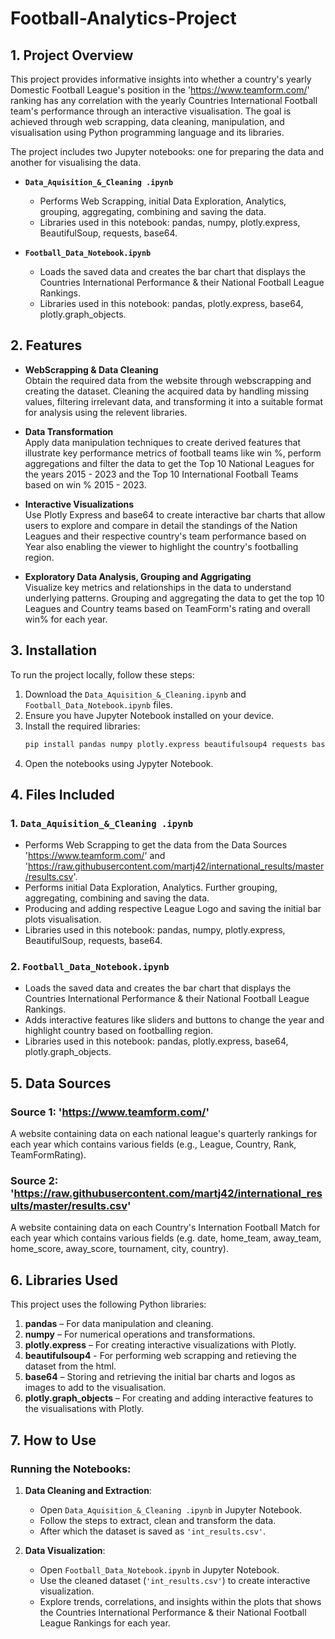 # Football-Analytics-Project

## 1. Project Overview
This project provides informative insights into whether a country's yearly Domestic Football League's position in the 'https://www.teamform.com/' ranking has any correlation with the yearly Countries International Football team's performance through an interactive visualisation.
The goal is achieved through web scrapping, data cleaning, manipulation, and visualisation using Python programming language and its libraries. 

The project includes two Jupyter notebooks: one for preparing the data and another for visualising the data.  
- **`Data_Aquisition_&_Cleaning .ipynb`** 
  - Performs Web Scrapping, initial Data Exploration, Analytics, grouping, aggregating, combining and saving the data.
  - Libraries used in this notebook: pandas, numpy, plotly.express, BeautifulSoup, requests, base64.
    
- **`Football_Data_Notebook.ipynb`** 
  - Loads the saved data and creates the bar chart that displays the Countries International Performance & their National Football League Rankings.
  - Libraries used in this notebook: pandas, plotly.express, base64, plotly.graph_objects.

## 2. Features

- **WebScrapping & Data Cleaning**  
  Obtain the required data from the website through webscrapping and creating the dataset. Cleaning the acquired data by handling missing values, filtering irrelevant data, and transforming it into a suitable format for analysis using the relevent libraries.

- **Data Transformation**  
  Apply data manipulation techniques to create derived features that illustrate key performance metrics of football teams like win %, perform aggregations and filter the data to get the Top 10 National Leagues for the years 2015 - 2023 and the Top 10 International Football Teams based on win % 2015 - 2023.

- **Interactive Visualizations**  
  Use Plotly Express and base64 to create interactive bar charts that allow users to explore and compare in detail the standings of the Nation Leagues and their respective country's team performance based on Year also enabling the viewer to highlight the country's footballing region.

- **Exploratory Data Analysis, Grouping and Aggrigating**  
  Visualize key metrics and relationships in the data to understand underlying patterns. Grouping and aggregating the data to get the top 10 Leagues and Country teams based on TeamForm's rating and overall win% for each year.

## 3. Installation

To run the project locally, follow these steps:

  1. Download the `Data_Aquisition_&_Cleaning.ipynb` and `Football_Data_Notebook.ipynb` files.
  2. Ensure you have Jupyter Notebook installed on your device.
  3. Install the required libraries:
     ```bash
     pip install pandas numpy plotly.express beautifulsoup4 requests base64 plotly.graph_objects
  4. Open the notebooks using Jypyter Notebook.
   
## 4. Files Included

### 1. `Data_Aquisition_&_Cleaning .ipynb`
  - Performs Web Scrapping to get the data from the Data Sources 'https://www.teamform.com/' and 'https://raw.githubusercontent.com/martj42/international_results/master/results.csv'.
  - Performs initial Data Exploration, Analytics. Further grouping, aggregating, combining and saving the data.
  - Producing and adding respective League Logo and saving the initial bar plots visualisation.
  - Libraries used in this notebook: pandas, numpy, plotly.express, BeautifulSoup, requests, base64.
    
### 2. `Football_Data_Notebook.ipynb`
  - Loads the saved data and creates the bar chart that displays the Countries International Performance & their National Football League Rankings.
  - Adds interactive features like sliders and buttons to change the year and highlight country based on footballing region.
  - Libraries used in this notebook: pandas, plotly.express, base64, plotly.graph_objects.


## 5. Data Sources

### Source 1: 'https://www.teamform.com/'
A website containing data on each national league's quarterly rankings for each year which contains various fields (e.g., League, Country, Rank, TeamFormRating).

### Source 2: 'https://raw.githubusercontent.com/martj42/international_results/master/results.csv'  
A website containing data on each Country's Internation Football Match for each year which contains various fields (e.g. date, home_team, away_team, home_score, away_score, tournament, city, country).

## 6. Libraries Used

This project uses the following Python libraries:

1. **pandas** – For data manipulation and cleaning.  
2. **numpy** – For numerical operations and transformations.  
3. **plotly.express** – For creating interactive visualizations with Plotly.
4. **beautifulsoup4** - For performing web scrapping and retieving the dataset from the html.
5. **base64** – Storing and retrieving the initial bar charts and logos as images to add to the visualisation.
6. **plotly.graph_objects** – For creating and adding interactive features to the visualisations with Plotly.


## 7. How to Use

### Running the Notebooks:

1. **Data Cleaning and Extraction**:
   - Open `Data_Aquisition_&_Cleaning .ipynb` in Jupyter Notebook.
   - Follow the steps to extract, clean and transform the data.
   - After which the dataset is saved as `'int_results.csv'`.

2. **Data Visualization**:
   - Open `Football_Data_Notebook.ipynb` in Jupyter Notebook.
   - Use the cleaned dataset (`'int_results.csv'`) to create interactive visualization.
   - Explore trends, correlations, and insights within the plots that shows the Countries International Performance & their National Football League Rankings for each year.
